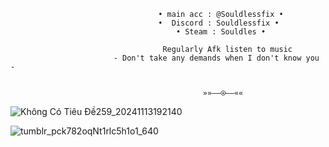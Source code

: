  
                                     • main acc : @Souldlessfix •
                                     •  Discord : Souldlessfix • 
                                         • Steam : Souldles •
                                
                                      Regularly Afk listen to music
                           - Don't take any demands when I don't know you -
   
  
                                               »»——⍟——««


   ![Không Có Tiêu Đề259_20241113192140](https://github.com/user-attachments/assets/598d59fc-0bab-4b44-8343-23fbbff5b106)



   ![tumblr_pck782oqNt1rlc5h1o1_640](https://github.com/user-attachments/assets/9a8d3966-8bdf-47eb-b684-10eabed0019c)

                                       





